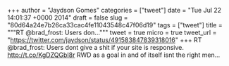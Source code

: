 
+++
author = "Jaydson Gomes"
categories = ["tweet"]
date = "Tue Jul 22 14:01:37 +0000 2014"
draft = false
slug = "80d64a24e7b26ca33cac4fe11043548c47f06d19"
tags = ["tweet"]
title = """RT @brad_frost: Users don..."""
tweet = true
micro = true
tweet_url = "https://twitter.com/jaydson/status/491583847839318016"
+++
RT @brad_frost: Users dont give a shit if your site is responsive. http://t.co/KgDZQGbI8r RWD as a goal in and of itself isnt the right men…
